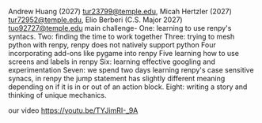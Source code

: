 Andrew Huang (2027) tur23799@temple.edu, Micah Hertzler (2027) tur72952@temple.edu, Elio Berberi (C.S. Major 2027) tuo92727@temple.edu
main challenge-
One: learning to use renpy's syntacs.
Two: finding the time to work together
Three: trying to mesh python with renpy, renpy does not natively support python
Four incorporating add-ons like pygame into renpy
Five learning how to use screens and labels in renpy
Six: learning effective googling and experimentation
Seven: we spend two days learning renpy's case sensitive synacs, in renpy the jump statement has slightly different meaning depending on if it is in or out of an action block. 
Eight: writing a story and thinking of unique mechanics.


our video
https://youtu.be/TYJimRI-_9A
